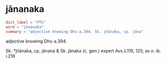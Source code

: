 # jānanaka

``` toml
dict_label = "PTS"
word = "jānanaka"
summary = "adjective knowing Dhs-a.394. Sk. jñānaka, cp. jāna"
```

adjective knowing Dhs\-a.394.

Sk. \*jñānaka, cp. jānana & Sk. jānaka (c. gen.) expert Avs.ii.119, 120, as n. ib. i.216

